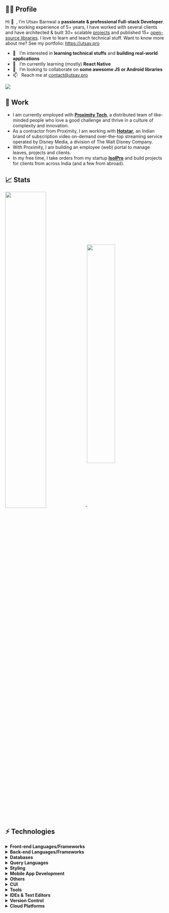 ## 👨‍💻 Profile
Hi 👋  &nbsp;, I’m Utsav Barnwal a **passionate & professional Full-stack Developer**. In my working experience of 5+ years, I have worked with several clients and have architected & built 30+ scalable [projects](https://isolpro.in/portfolio) and published 15+ [open-source libraries](https://github.com/u-barnwal?tab=repositories). I love to learn and teach technical stuff. Want to know more about me? See my portfolio: https://utsav.pro
- 👀 &nbsp; I’m interested in **learning technical stuffs** and **building real-world applications**
- 🌱 &nbsp; I’m currently learning (mostly) **React Native**
- 💞️ &nbsp; I’m looking to collaborate on **some awesome JS or Android libraries**
- 📫 &nbsp; Reach me at contact@utsav.pro

![](https://komarev.com/ghpvc/?username=u-barnwal&color=blue&label=Views:)

## 💼 Work
- I am currently employed with **[Proximity Tech](https://www.proximity.tech)**, a distributed team of like-minded people who love a good challenge and thrive in a culture of complexity and innovation.  
- As a contractor from Proximity, I am working with **[Hotstar](https://hotstar.com)**, an Indian brand of subscription video on-demand over-the-top streaming service operated by Disney Media, a division of The Walt Disney Company.
- With Proximity, I am building an employee (web) portal to manage leaves, projects and clients.
- In my free time, I take orders from my startup **[IsolPro](https://isolpro.in)** and build projects for clients from across India (and a few from abroad).

## 📈 Stats

<a href="#">
  <img align="center" src="https://github-readme-stats.vercel.app/api?username=u-barnwal&show_icons=true&count_private=true&theme=github_dark&bg_color=00000000&border_radius=6px&border_color=30363d" width="50.5%" />
</a>

<a href="#">
  <img align="center" src="https://github-readme-stats.vercel.app/api/top-langs/?username=u-barnwal&count_private=true&theme=github_dark&layout=compact&bg_color=00000000&border_radius=6px&border_color=30363d" width="42%" />
</a>

## ⚡ Technologies

<details>
  <summary><b>Front-end Languages/Frameworks</b></summary>
  
  ![JavaScript](https://img.shields.io/badge/javascript-%23323330.svg?style=for-the-badge&logo=javascript&logoColor=%23F7DF1E)
  ![TypeScript](https://img.shields.io/badge/typescript-%23007ACC.svg?style=for-the-badge&logo=typescript&logoColor=white)
  ![React](https://img.shields.io/badge/react-%2320232a.svg?style=for-the-badge&logo=react&logoColor=%2361DAFB)
  ![jQuery](https://img.shields.io/badge/jquery-%230769AD.svg?style=for-the-badge&logo=jquery&logoColor=white)
  ![HTML5](https://img.shields.io/badge/html5-%23E34F26.svg?style=for-the-badge&logo=html5&logoColor=white)

  | **React**  
  ![Next JS](https://img.shields.io/badge/Next-black?style=for-the-badge&logo=next.js&logoColor=white)
  ![Svelte](https://img.shields.io/badge/svelte-%23f1413d.svg?style=for-the-badge&logo=svelte&logoColor=white)
</details>

<details>
  <summary><b>Back-end Languages/Frameworks</b></summary>

  ![PHP](https://img.shields.io/badge/php-%23777BB4.svg?style=for-the-badge&logo=php&logoColor=white)
  ![Java](https://img.shields.io/badge/java-%23ED8B00.svg?style=for-the-badge&logo=java&logoColor=white)
  ![NodeJS](https://img.shields.io/badge/node.js-6DA55F?style=for-the-badge&logo=node.js&logoColor=white)
  ![Socket.io](https://img.shields.io/badge/Socket.io-black?style=for-the-badge&logo=socket.io&badgeColor=010101)

  | **Node Frameworks**  
  ![Express.js](https://img.shields.io/badge/express.js-%23404d59.svg?style=for-the-badge&logo=express&logoColor=%2361DAFB)
  ![NestJS](https://img.shields.io/badge/nestjs-%23E0234E.svg?style=for-the-badge&logo=nestjs&logoColor=white)

  | **API Documentation**  
  ![Postman](https://img.shields.io/badge/Postman-FF6C37?style=for-the-badge&logo=postman&logoColor=white)
  ![Swagger](https://img.shields.io/badge/-Swagger-%23Clojure?style=for-the-badge&logo=swagger&logoColor=white)
  ![Insomnia](https://img.shields.io/badge/Insomnia-black?style=for-the-badge&logo=insomnia&logoColor=5849BE)
</details>

<details>
  <summary><b>Databases</b></summary>

  ![MariaDB](https://img.shields.io/badge/MariaDB-003545?style=for-the-badge&logo=mariadb&logoColor=white)
  ![SQLite](https://img.shields.io/badge/sqlite-%2307405e.svg?style=for-the-badge&logo=sqlite&logoColor=white)
  ![Realm](https://img.shields.io/badge/Realm-39477F?style=for-the-badge&logo=realm&logoColor=white)
  ![MongoDB](https://img.shields.io/badge/MongoDB-%234ea94b.svg?style=for-the-badge&logo=mongodb&logoColor=white)
  ![Redis](https://img.shields.io/badge/redis-%23DD0031.svg?style=for-the-badge&logo=redis&logoColor=white)

  | **ORM**  
  ![Prisma](https://img.shields.io/badge/Prisma-3982CE?style=for-the-badge&logo=Prisma&logoColor=white)
</details>

<details>
  <summary><b>Query Languages</b></summary>

  ![MySQL](https://img.shields.io/badge/mysql-%2300f.svg?style=for-the-badge&logo=mysql&logoColor=white)
  ![Postgres](https://img.shields.io/badge/postgres-%23316192.svg?style=for-the-badge&logo=postgresql&logoColor=white)
  ![GraphQL](https://img.shields.io/badge/-GraphQL-E10098?style=for-the-badge&logo=graphql&logoColor=white)
</details>

<details>
  <summary><b>Styling</b></summary>

  ![TailwindCSS](https://img.shields.io/badge/tailwindcss-%2338B2AC.svg?style=for-the-badge&logo=tailwind-css&logoColor=white)
  ![SASS](https://img.shields.io/badge/SASS-hotpink.svg?style=for-the-badge&logo=SASS&logoColor=white)
  ![CSS3](https://img.shields.io/badge/css3-%231572B6.svg?style=for-the-badge&logo=css3&logoColor=white)

  | **Component Libraries**  
  ![Bootstrap](https://img.shields.io/badge/bootstrap-%23563D7C.svg?style=for-the-badge&logo=bootstrap&logoColor=white)
  ![Material UI](https://img.shields.io/badge/materialui-%230081CB.svg?style=for-the-badge&logo=material-ui&logoColor=white)
  ![Ant-Design](https://img.shields.io/badge/-AntDesign-%230170FE?style=for-the-badge&logo=ant-design&logoColor=white)
  ![Semantic UI React](https://img.shields.io/badge/Semantic%20UI%20React-%2335BDB2.svg?style=for-the-badge&logo=SemanticUIReact&logoColor=white)
  ![Chakra](https://img.shields.io/badge/chakra-%234ED1C5.svg?style=for-the-badge&logo=chakraui&logoColor=white)
</details>

<details>
  <summary><b>Mobile App Development</b></summary>

  ![Kotlin](https://img.shields.io/badge/kotlin-%230095D5.svg?style=for-the-badge&logo=kotlin&logoColor=white)
  ![Swift](https://img.shields.io/badge/swift-F54A2A?style=for-the-badge&logo=swift&logoColor=white)
  ![React Native](https://img.shields.io/badge/react_native-%2320232a.svg?style=for-the-badge&logo=react&logoColor=%2361DAFB)
  ![Flutter](https://img.shields.io/badge/Flutter-%2302569B.svg?style=for-the-badge&logo=Flutter&logoColor=white)
  ![iOS](https://img.shields.io/badge/iOS-000000?style=for-the-badge&logo=ios&logoColor=white)

  | **Frameworks**  
  ![Expo](https://img.shields.io/badge/expo-1C1E24?style=for-the-badge&logo=expo&logoColor=#D04A37)
</details>

<details>
  <summary><b>Others</b></summary>

  ![Redux](https://img.shields.io/badge/redux-%23593d88.svg?style=for-the-badge&logo=redux&logoColor=white)
  ![Markdown](https://img.shields.io/badge/markdown-%23000000.svg?style=for-the-badge&logo=markdown&logoColor=white)
  ![JWT](https://img.shields.io/badge/JWT-black?style=for-the-badge&logo=JSON%20web%20tokens)
  ![NPM](https://img.shields.io/badge/NPM-%23000000.svg?style=for-the-badge&logo=npm&logoColor=white)
  ![Webpack](https://img.shields.io/badge/webpack-%238DD6F9.svg?style=for-the-badge&logo=webpack&logoColor=black)
  ![Yarn](https://img.shields.io/badge/yarn-%232C8EBB.svg?style=for-the-badge&logo=yarn&logoColor=white)
  ![ESLint](https://img.shields.io/badge/ESLint-4B3263?style=for-the-badge&logo=eslint&logoColor=white)
  ![Gradle](https://img.shields.io/badge/Gradle-02303A.svg?style=for-the-badge&logo=Gradle&logoColor=white)
</details>

<details>
  <summary><b>CUI</b></summary>

  ![C](https://img.shields.io/badge/c-%2300599C.svg?style=for-the-badge&logo=c&logoColor=white)
  ![C++](https://img.shields.io/badge/c++-%2300599C.svg?style=for-the-badge&logo=c%2B%2B&logoColor=white)
</details>

<details>
  <summary><b>Tools</b></summary>

  ![Microsoft Office](https://img.shields.io/badge/Microsoft_Office-D83B01?style=for-the-badge&logo=microsoft-office&logoColor=white)
  ![Postman](https://img.shields.io/badge/Postman-FF6C37?style=for-the-badge&logo=postman&logoColor=white)
  ![Adobe Photoshop](https://img.shields.io/badge/adobephotoshop-%2331A8FF.svg?style=for-the-badge&logo=adobephotoshop&logoColor=white)

  | **Documentation**  
  ![Notion](https://img.shields.io/badge/Notion-%23000000.svg?style=for-the-badge&logo=notion&logoColor=white)
  ![Confluence](https://img.shields.io/badge/confluence-%23172BF4.svg?style=for-the-badge&logo=confluence&logoColor=white)

  | **Design & Graphics**  
  ![Figma](https://img.shields.io/badge/figma-%23F24E1E.svg?style=for-the-badge&logo=figma&logoColor=white)
  ![Invision](https://img.shields.io/badge/invision-FF3366?style=for-the-badge&logo=invision&logoColor=white)
  ![Canva](https://img.shields.io/badge/Canva-%2300C4CC.svg?style=for-the-badge&logo=Canva&logoColor=white)

  | **Khanban Board**  
  ![Jira](https://img.shields.io/badge/jira-%230A0FFF.svg?style=for-the-badge&logo=jira&logoColor=white)
  ![Trello](https://img.shields.io/badge/Trello-%23026AA7.svg?style=for-the-badge&logo=Trello&logoColor=white)
</details>

<details>
  <summary><b>IDEs & Text Editors</b></summary>

  ![Visual Studio Code](https://img.shields.io/badge/Visual%20Studio%20Code-0078d7.svg?style=for-the-badge&logo=visual-studio-code&logoColor=white)
  ![Android Studio](https://img.shields.io/badge/Android%20Studio-3DDC84.svg?style=for-the-badge&logo=android-studio&logoColor=white)
  ![Xcode](https://img.shields.io/badge/Xcode-007ACC?style=for-the-badge&logo=Xcode&logoColor=white)
  ![CodeSandbox](https://img.shields.io/badge/Codesandbox-040404?style=for-the-badge&logo=codesandbox&logoColor=DBDBDB)
  ![Atom](https://img.shields.io/badge/Atom-%2366595C.svg?style=for-the-badge&logo=atom&logoColor=white)
  ![NetBeans IDE](https://img.shields.io/badge/NetBeansIDE-1B6AC6.svg?style=for-the-badge&logo=apache-netbeans-ide&logoColor=white)
  ![Sublime Text](https://img.shields.io/badge/sublime_text-%23575757.svg?style=for-the-badge&logo=sublime-text&logoColor=important)
</details>

<details>
  <summary><b>Version Control</b></summary>

  ![GitHub](https://img.shields.io/badge/github-%23121011.svg?style=for-the-badge&logo=github&logoColor=white)
  ![Bitbucket](https://img.shields.io/badge/bitbucket-%230047B3.svg?style=for-the-badge&logo=bitbucket&logoColor=white)
  ![GitLab](https://img.shields.io/badge/gitlab-%23181717.svg?style=for-the-badge&logo=gitlab&logoColor=white)
</details>

<details>
  <summary><b>Cloud Platforms</b></summary>

  ![Vercel](https://img.shields.io/badge/vercel-%23000000.svg?style=for-the-badge&logo=vercel&logoColor=white)
  ![Firebase](https://img.shields.io/badge/firebase-%23039BE5.svg?style=for-the-badge&logo=firebase)
  ![Heroku](https://img.shields.io/badge/heroku-%23430098.svg?style=for-the-badge&logo=heroku&logoColor=white)
  ![DigitalOcean](https://img.shields.io/badge/DigitalOcean-%230167ff.svg?style=for-the-badge&logo=digitalOcean&logoColor=white)
  ![Netlify](https://img.shields.io/badge/netlify-%23000000.svg?style=for-the-badge&logo=netlify&logoColor=#00C7B7)
  ![Supabase](https://img.shields.io/badge/Supabase-3ECF8E?style=for-the-badge&logo=supabase&logoColor=white)
</details>
